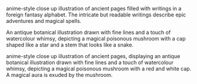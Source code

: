 


anime-style close up illustration of ancient pages filled with writings in a foreign fantasy alphabet.
The intricate but readable writings describe epic adventures and magical spells.


An antique botanical illustration drawn with fine lines and a touch of watercolour whimsy,
depicting a magical poisonous mushroom with a cap shaped like a star and a stem that looks like a snake.


anime-style close up illustration of ancient pages,
displaying an antique botanical illustration drawn with fine lines and a touch of watercolour whimsy,
depicting a magical poisonous mushroom with a red and white cap.
A magical aura is exuded by the mushroom.
